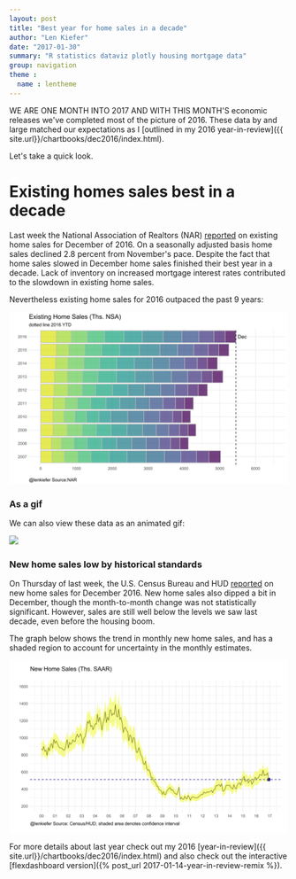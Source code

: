 ```yaml
---
layout: post
title: "Best year for home sales in a decade"
author: "Len Kiefer"
date: "2017-01-30"
summary: "R statistics dataviz plotly housing mortgage data"
group: navigation
theme :
  name : lentheme
---
```


WE ARE ONE MONTH INTO 2017 AND WITH THIS MONTH'S economic releases we've completed most of the picture of 2016. These data by and large matched our expectations as I [outlined in my 2016 year-in-review]({{ site.url}}/chartbooks/dec2016/index.html).

Let's take a quick look.

# Existing homes sales best in a decade

Last week the National Association of Realtors (NAR) [reported](https://www.nar.realtor/news-releases/2017/01/existing-home-sales-slide-in-december-2016-sales-best-since-2006) on existing home sales for December of 2016.  On a seasonally adjusted basis home sales declined 2.8 percent from November's pace.
Despite the fact that home sales slowed in December home sales finished their best year in a decade.  Lack of inventory on increased mortgage interest rates contributed to the slowdown in existing home sales.  

Nevertheless existing home sales for 2016 outpaced the past 9 years:


![plot of chunk ehs-graph](/img/Rfig/ehs-graph-1.svg)

### As a gif

We can also view these data as an animated gif:

<img src="{{ site.url}}/img/charts_jan_30_2017/ehs 2016.gif" >


### New home sales low by historical standards

On Thursday of last week, the U.S. Census Bureau and HUD [reported](https://www.census.gov/construction/nrs/pdf/newressales.pdf) on new home sales for December 2016. New home sales also dipped a bit in December, though the month-to-month change was not statistically significant. However, sales are still well below the levels we saw last decade, even before the housing boom.

The graph below shows the trend in monthly new home sales, and has a shaded region to account for uncertainty in the monthly estimates.

![plot of chunk new-sales-fig](/img/Rfig/new-sales-fig-1.svg)

For more details about last year check out my 2016 [year-in-review]({{ site.url}}/chartbooks/dec2016/index.html) and also check out the interactive [flexdashboard version]({% post_url 2017-01-14-year-in-review-remix %}).
